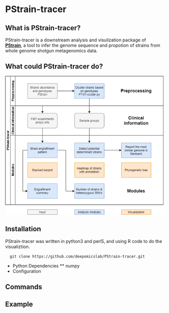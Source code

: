 # PStrain-tracer
## What is PStrain-tracer?
PStrain-tracer is a downstream analysis and visulization package of [**PStrain**](https://github.com/wshuai294/PStrain), a tool to infer the genome sequence and propotion of strains from whole genome shotgun metagenomics data.
## What could PStrain-tracer do?
![flowchart](PStrain-tracer.png)
## Installation
PStrain-tracer was written in python3 and perl5, and using R code to do the visualiztion.
```
  git clone https://github.com/deepomicslab/PStrain-tracer.git
```
* Python Dependencies
** numpy
* Configuration

## Commands
## Example
